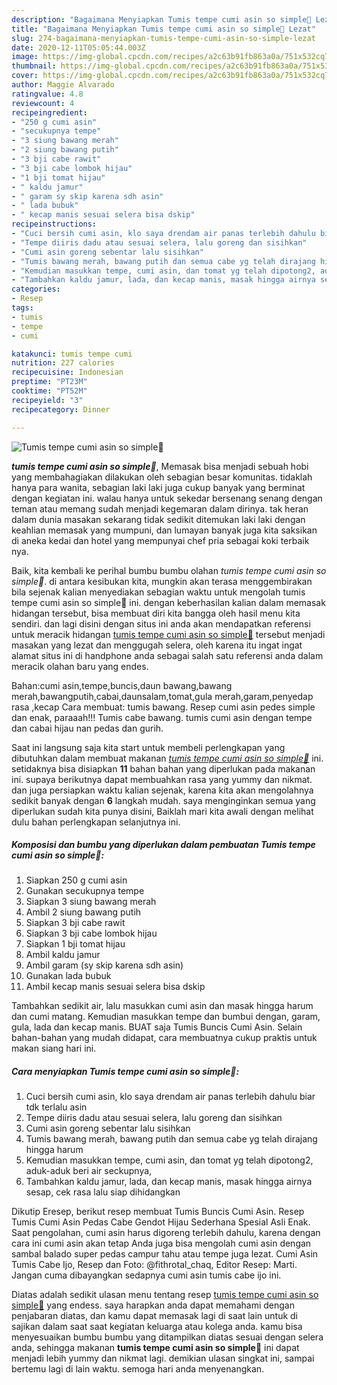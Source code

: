 ```yaml
---
description: "Bagaimana Menyiapkan Tumis tempe cumi asin so simple🌸 Lezat"
title: "Bagaimana Menyiapkan Tumis tempe cumi asin so simple🌸 Lezat"
slug: 274-bagaimana-menyiapkan-tumis-tempe-cumi-asin-so-simple-lezat
date: 2020-12-11T05:05:44.003Z
image: https://img-global.cpcdn.com/recipes/a2c63b91fb863a0a/751x532cq70/tumis-tempe-cumi-asin-so-simple🌸-foto-resep-utama.jpg
thumbnail: https://img-global.cpcdn.com/recipes/a2c63b91fb863a0a/751x532cq70/tumis-tempe-cumi-asin-so-simple🌸-foto-resep-utama.jpg
cover: https://img-global.cpcdn.com/recipes/a2c63b91fb863a0a/751x532cq70/tumis-tempe-cumi-asin-so-simple🌸-foto-resep-utama.jpg
author: Maggie Alvarado
ratingvalue: 4.8
reviewcount: 4
recipeingredient:
- "250 g cumi asin"
- "secukupnya tempe"
- "3 siung bawang merah"
- "2 siung bawang putih"
- "3 bji cabe rawit"
- "3 bji cabe lombok hijau"
- "1 bji tomat hijau"
- " kaldu jamur"
- " garam sy skip karena sdh asin"
- " lada bubuk"
- " kecap manis sesuai selera bisa dskip"
recipeinstructions:
- "Cuci bersih cumi asin, klo saya drendam air panas terlebih dahulu biar tdk terlalu asin"
- "Tempe diiris dadu atau sesuai selera, lalu goreng dan sisihkan"
- "Cumi asin goreng sebentar lalu sisihkan"
- "Tumis bawang merah, bawang putih dan semua cabe yg telah dirajang hingga harum"
- "Kemudian masukkan tempe, cumi asin, dan tomat yg telah dipotong2, aduk-aduk beri air seckupnya,"
- "Tambahkan kaldu jamur, lada, dan kecap manis, masak hingga airnya sesap, cek rasa lalu siap dihidangkan"
categories:
- Resep
tags:
- tumis
- tempe
- cumi

katakunci: tumis tempe cumi 
nutrition: 227 calories
recipecuisine: Indonesian
preptime: "PT23M"
cooktime: "PT52M"
recipeyield: "3"
recipecategory: Dinner

---
```



![Tumis tempe cumi asin so simple🌸](https://img-global.cpcdn.com/recipes/a2c63b91fb863a0a/751x532cq70/tumis-tempe-cumi-asin-so-simple🌸-foto-resep-utama.jpg)

<b><i>tumis tempe cumi asin so simple🌸</i></b>, Memasak bisa menjadi sebuah hobi yang membahagiakan dilakukan oleh sebagian besar komunitas. tidaklah hanya para wanita, sebagian laki laki juga cukup banyak yang berminat dengan kegiatan ini. walau hanya untuk sekedar bersenang senang dengan teman atau memang sudah menjadi kegemaran dalam dirinya. tak heran dalam dunia masakan sekarang tidak sedikit ditemukan laki laki dengan keahlian memasak yang mumpuni, dan lumayan banyak juga kita saksikan di aneka kedai dan hotel yang mempunyai chef pria sebagai koki terbaik nya.

Baik, kita kembali ke perihal bumbu bumbu olahan <i>tumis tempe cumi asin so simple🌸</i>. di antara kesibukan kita, mungkin akan terasa menggembirakan bila sejenak kalian menyediakan sebagian waktu untuk mengolah tumis tempe cumi asin so simple🌸 ini. dengan keberhasilan kalian dalam memasak hidangan tersebut, bisa membuat diri kita bangga oleh hasil menu kita sendiri. dan lagi disini dengan situs ini anda akan mendapatkan referensi untuk meracik hidangan <u>tumis tempe cumi asin so simple🌸</u> tersebut menjadi masakan yang lezat dan menggugah selera, oleh karena itu ingat ingat alamat situs ini di handphone anda sebagai salah satu referensi anda dalam meracik olahan baru yang endes.

Bahan:cumi asin,tempe,buncis,daun bawang,bawang merah,bawangputih,cabai,daunsalam,tomat,gula merah,garam,penyedap rasa ,kecap Cara membuat: tumis bawang. Resep cumi asin pedes simple dan enak, paraaah!!! Tumis cabe bawang. tumis cumi asin dengan tempe dan cabai hijau nan pedas dan gurih.


Saat ini langsung saja kita start untuk membeli perlengkapan yang dibutuhkan dalam membuat makanan <u><i>tumis tempe cumi asin so simple🌸</i></u> ini. setidaknya bisa disiapkan <b>11</b> bahan bahan yang diperlukan pada makanan ini. supaya berikutnya dapat membuahkan rasa yang yummy dan nikmat. dan juga persiapkan waktu kalian sejenak, karena kita akan mengolahnya sedikit banyak dengan <b>6</b> langkah mudah. saya menginginkan semua yang diperlukan sudah kita punya disini, Baiklah mari kita awali dengan melihat dulu bahan perlengkapan selanjutnya ini.

<!--inarticleads1-->

##### Komposisi dan bumbu yang diperlukan dalam pembuatan Tumis tempe cumi asin so simple🌸:

1. Siapkan 250 g cumi asin
1. Gunakan secukupnya tempe
1. Siapkan 3 siung bawang merah
1. Ambil 2 siung bawang putih
1. Siapkan 3 bji cabe rawit
1. Siapkan 3 bji cabe lombok hijau
1. Siapkan 1 bji tomat hijau
1. Ambil  kaldu jamur
1. Ambil  garam (sy skip karena sdh asin)
1. Gunakan  lada bubuk
1. Ambil  kecap manis sesuai selera bisa dskip


Tambahkan sedikit air, lalu masukkan cumi asin dan masak hingga harum dan cumi matang. Kemudian masukkan tempe dan bumbui dengan, garam, gula, lada dan kecap manis. BUAT saja Tumis Buncis Cumi Asin. Selain bahan-bahan yang mudah didapat, cara membuatnya cukup praktis untuk makan siang hari ini. 

<!--inarticleads2-->

##### Cara menyiapkan Tumis tempe cumi asin so simple🌸:

1. Cuci bersih cumi asin, klo saya drendam air panas terlebih dahulu biar tdk terlalu asin
1. Tempe diiris dadu atau sesuai selera, lalu goreng dan sisihkan
1. Cumi asin goreng sebentar lalu sisihkan
1. Tumis bawang merah, bawang putih dan semua cabe yg telah dirajang hingga harum
1. Kemudian masukkan tempe, cumi asin, dan tomat yg telah dipotong2, aduk-aduk beri air seckupnya,
1. Tambahkan kaldu jamur, lada, dan kecap manis, masak hingga airnya sesap, cek rasa lalu siap dihidangkan


Dikutip Eresep, berikut resep membuat Tumis Buncis Cumi Asin. Resep Tumis Cumi Asin Pedas Cabe Gendot Hijau Sederhana Spesial Asli Enak. Saat pengolahan, cumi asin harus digoreng terlebih dahulu, karena dengan cara ini cumi asin akan tetap Anda juga bisa mengolah cumi asin dengan sambal balado super pedas campur tahu atau tempe juga lezat. Cumi Asin Tumis Cabe Ijo, Resep dan Foto: @fithrotal_chaq, Editor Resep: Marti. Jangan cuma dibayangkan sedapnya cumi asin tumis cabe ijo ini. 

Diatas adalah sedikit ulasan menu tentang resep <u>tumis tempe cumi asin so simple🌸</u> yang endess. saya harapkan anda dapat memahami dengan penjabaran diatas, dan kamu dapat memasak lagi di saat lain untuk di sajikan dalam saat saat kegiatan keluarga atau kolega anda. kamu bisa menyesuaikan bumbu bumbu yang ditampilkan diatas sesuai dengan selera anda, sehingga makanan <b>tumis tempe cumi asin so simple🌸</b> ini dapat menjadi lebih yummy dan nikmat lagi. demikian ulasan singkat ini, sampai bertemu lagi di lain waktu. semoga hari anda menyenangkan.
